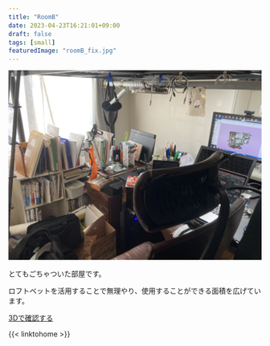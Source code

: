 ```yaml
---
title: "RoomB"
date: 2023-04-23T16:21:01+09:00
draft: false
tags: [small]
featuredImage: "roomB_fix.jpg"
---
```


![](./roomB.JPG)

とてもごちゃついた部屋です。

ロフトベットを活用することで無理やり、使用することができる面積を広げています。

[3Dで確認する](./3dpage.html)

{{< linktohome >}}